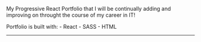 My Progressive React Portfolio that I will be continually adding and improving on throught the course of my career in IT!

Portfolio is built with: 
    -   React
    -   SASS
    -   HTML

*************************************************************************************************************************